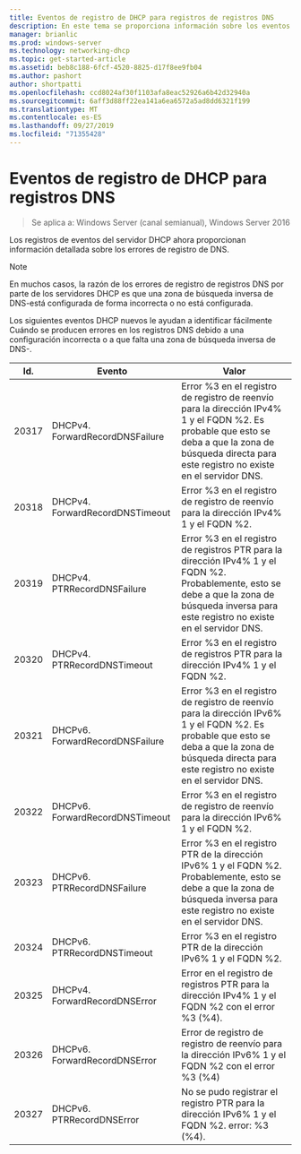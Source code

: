 ```yaml
---
title: Eventos de registro de DHCP para registros de registros DNS
description: En este tema se proporciona información sobre los eventos de registro del servidor DHCP en Windows Server 2016.
manager: brianlic
ms.prod: windows-server
ms.technology: networking-dhcp
ms.topic: get-started-article
ms.assetid: beb8c188-6fcf-4520-8825-d17f8ee9fb04
ms.author: pashort
author: shortpatti
ms.openlocfilehash: ccd8024af30f1103afa8eac52926a6b42d32940a
ms.sourcegitcommit: 6aff3d88ff22ea141a6ea6572a5ad8dd6321f199
ms.translationtype: MT
ms.contentlocale: es-ES
ms.lasthandoff: 09/27/2019
ms.locfileid: "71355428"
---
```

# <a name="dhcp-logging-events-for-dns-registrations"></a>Eventos de registro de DHCP para registros DNS

>Se aplica a: Windows Server (canal semianual), Windows Server 2016

Los registros de eventos del servidor DHCP ahora proporcionan información detallada sobre los errores de registro de DNS.

>[!NOTE]
>En muchos casos, la razón de los errores de registro de registros DNS por parte de los servidores DHCP es que una zona de búsqueda inversa de DNS\-está configurada de forma incorrecta o no está configurada.

Los siguientes eventos DHCP nuevos le ayudan a identificar fácilmente Cuándo se producen errores en los registros DNS debido a una configuración incorrecta o a que falta una zona de búsqueda inversa de DNS\-.

|Id.|Evento|Valor|
|-----|--------------------|--------------------------------------------------------|
|20317|DHCPv4. ForwardRecordDNSFailure|Error %3 en el registro de registro de reenvío para la dirección IPv4% 1 y el FQDN %2. Es probable que esto se deba a que la zona de búsqueda directa para este registro no existe en el servidor DNS.|
|20318|DHCPv4. ForwardRecordDNSTimeout|Error %3 en el registro de registro de reenvío para la dirección IPv4% 1 y el FQDN %2.|
|20319|DHCPv4. PTRRecordDNSFailure|Error %3 en el registro de registros PTR para la dirección IPv4% 1 y el FQDN %2. Probablemente, esto se debe a que la zona de búsqueda inversa para este registro no existe en el servidor DNS.|
|20320|DHCPv4. PTRRecordDNSTimeout|Error %3 en el registro de registros PTR para la dirección IPv4% 1 y el FQDN %2.|
|20321|DHCPv6. ForwardRecordDNSFailure|Error %3 en el registro de registro de reenvío para la dirección IPv6% 1 y el FQDN %2. Es probable que esto se deba a que la zona de búsqueda directa para este registro no existe en el servidor DNS.|
|20322|DHCPv6. ForwardRecordDNSTimeout|Error %3 en el registro de registro de reenvío para la dirección IPv6% 1 y el FQDN %2.|
|20323|DHCPv6. PTRRecordDNSFailure|Error %3 en el registro PTR de la dirección IPv6% 1 y el FQDN %2. Probablemente, esto se debe a que la zona de búsqueda inversa para este registro no existe en el servidor DNS.|
|20324|DHCPv6. PTRRecordDNSTimeout|Error %3 en el registro PTR de la dirección IPv6% 1 y el FQDN %2.|
|20325|DHCPv4. ForwardRecordDNSError|Error en el registro de registros PTR para la dirección IPv4% 1 y el FQDN %2 con el error %3 \(%4\).|
|20326|DHCPv6. ForwardRecordDNSError|Error de registro de registro de reenvío para la dirección IPv6% 1 y el FQDN %2 con el error %3 \(%4\)|
|20327|DHCPv6. PTRRecordDNSError|No se pudo registrar el registro PTR para la dirección IPv6% 1 y el FQDN %2. error: %3 \(%4\).|

